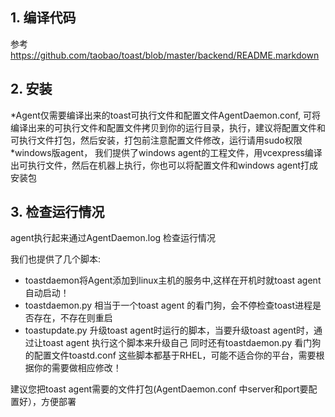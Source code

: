 ## 1. 编译代码

   参考 https://github.com/taobao/toast/blob/master/backend/README.markdown

## 2. 安装
   *Agent仅需要编译出来的toast可执行文件和配置文件AgentDaemon.conf, 可将编译出来的可执行文件和配置文件拷贝到你的运行目录，执行，建议将配置文件和可执行文件打包，然后安装，打包前注意配置文件修改，运行请用sudo权限
   *windows版agent， 我们提供了windows agent的工程文件，用vcexpress编译出可执行文件，然后在机器上执行，你也可以将配置文件和windows agent打成安装包

## 3. 检查运行情况
   agent执行起来通过AgentDaemon.log 检查运行情况

我们也提供了几个脚本:
   * toastdaemon将Agent添加到linux主机的服务中,这样在开机时就toast agent自动启动！
   * toastdaemon.py 相当于一个toast agent 的看门狗，会不停检查toast进程是否存在，不存在则重启
   * toastupdate.py 升级toast agent时运行的脚本，当要升级toast agent时，通过让toast agent 执行这个脚本来升级自己
   同时还有toastdaemon.py 看门狗的配置文件toastd.conf
   这些脚本都基于RHEL，可能不适合你的平台，需要根据你的需要做相应修改！

建议您把toast agent需要的文件打包(AgentDaemon.conf 中server和port要配置好），方便部署

